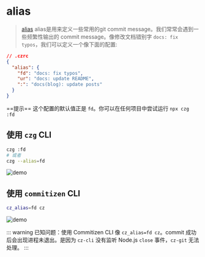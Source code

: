 # alias

> [alias](/zh/config/engineer.html#alias) alias是用来定义一些常用的git commit message。我们常常会遇到一些频繁性输出的 commit message。像修改文档错别字 `docs: fix typos`，我们可以定义一个像下面的配置:

```json
// .czrc
{
  "alias": {
    "fd": "docs: fix typos",
    "ur": "docs: update README",
    ":": "docs(blog): update posts"
  }
}
```

==提示== 这个配置的默认值正是 `fd`。你可以在任何项目中尝试运行 `npx czg :fd`

## 使用 `czg` CLI

```bash
czg :fd
# 或者
czg --alias=fd
```

![demo](https://user-images.githubusercontent.com/40693636/176847992-23cbc56c-5487-4679-a84a-b4fe38a32b34.gif)

## 使用 `commitizen` CLI

```bash
cz_alias=fd cz
```

![demo](https://user-images.githubusercontent.com/40693636/176701915-3f57721a-a54b-4e23-8de6-4d205e01ef9f.gif)

::: warning
已知问题：使用 Commitizen CLI 像 `cz_alias=fd cz`。commit 成功后会出现进程未退出。是因为 `cz-cli` 没有监听 Node.js `close` 事件，`cz-git` 无法处理。
:::
